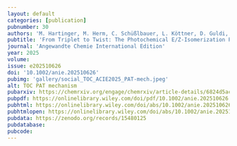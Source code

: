 ```yaml
---
layout: default
categories: [publication]
pubnumber: 30
authors: 'M. Hartinger, M. Herm, C. Schüßlbauer, L. Köttner, D. Guldi, H. Dube, C. Müller'
pubtitle: 'From Triplet to Twist: The Photochemical E/Z-Isomerization Pathway of the Near-Infrared Photoswitch peri-Anthracenethioindigo'
journal: 'Angewandte Chemie International Edition'
year: 2025
volume: 
issue: e202510626
doi: '10.1002/anie.202510626'
pubimg: 'gallery/social_TOC_ACIE2025_PAT-mech.jpeg'
alt: TOC PAT mechanism
pubarxiv: https://chemrxiv.org/engage/chemrxiv/article-details/6824d5ac927d1c2e66c314e9
pubpdf: https://onlinelibrary.wiley.com/doi/pdf/10.1002/anie.202510626
pubhtml: https://onlinelibrary.wiley.com/doi/abs/10.1002/anie.202510626
pubhtmlopen: https://onlinelibrary.wiley.com/doi/abs/10.1002/anie.202510626
pubdata: https://zenodo.org/records/15480125
pubdatabase: 
pubcode:
---
```

